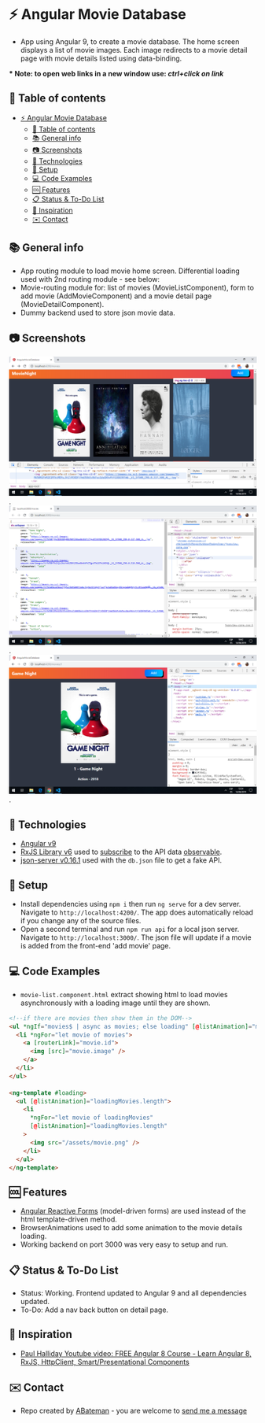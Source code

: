 # :zap: Angular Movie Database

- App using Angular 9, to create a movie database. The home screen displays a list of movie images. Each image redirects to a movie detail page with movie details listed using data-binding.

**\* Note: to open web links in a new window use: _ctrl+click on link_**

## :page_facing_up: Table of contents

* [:zap: Angular Movie Database](#zap-angular-movie-database)
  * [:page_facing_up: Table of contents](#pagefacingup-table-of-contents)
  * [:books: General info](#books-general-info)
  * [:camera: Screenshots](#camera-screenshots)
  * [:signal_strength: Technologies](#signalstrength-technologies)
  * [:floppy_disk: Setup](#floppydisk-setup)
  * [:computer: Code Examples](#computer-code-examples)
  * [:cool: Features](#cool-features)
  * [:clipboard: Status & To-Do List](#clipboard-status--to-do-list)
  * [:clap: Inspiration](#clap-inspiration)
  * [:envelope: Contact](#envelope-contact)

## :books: General info

- App routing module to load movie home screen. Differential loading used with 2nd routing module - see below:
- Movie-routing module for: list of movies (MovieListComponent), form to add movie (AddMovieComponent) and a movie detail page (MovieDetailComponent).
- Dummy backend used to store json movie data.

## :camera: Screenshots

![Example screenshot](./img/movie-list.png).
![Example screenshot](./img/json-data.png).
![Example screenshot](./img/detail-page.png).

## :signal_strength: Technologies

- [Angular v9](https://angular.io/)
- [RxJS Library v6](https://angular.io/guide/rx-library) used to [subscribe](http://reactivex.io/documentation/operators/subscribe.html) to the API data [observable](http://reactivex.io/documentation/observable.html).
- [json-server v0.16.1](https://www.npmjs.com/package/json-server) used with the `db.json` file to get a fake API.

## :floppy_disk: Setup

- Install dependencies using `npm i` then run `ng serve` for a dev server. Navigate to `http://localhost:4200/`. The app does automatically reload if you change any of the source files.
- Open a second terminal and run `npm run api` for a local json server. Navigate to `http://localhost:3000/`. The json file will update if a movie is added from the front-end 'add movie' page.

## :computer: Code Examples

- `movie-list.component.html` extract showing html to load movies asynchronously with a loading image until they are shown.

```html
<!--if there are movies then show them in the DOM-->
<ul *ngIf="movies$ | async as movies; else loading" [@listAnimation]="movies">
  <li *ngFor="let movie of movies">
    <a [routerLink]="movie.id">
      <img [src]="movie.image" />
    </a>
  </li>
</ul>

<ng-template #loading>
  <ul [@listAnimation]="loadingMovies.length">
    <li
      *ngFor="let movie of loadingMovies"
      [@listAnimation]="loadingMovies.length"
    >
      <img src="/assets/movie.png" />
    </li>
  </ul>
</ng-template>
```

## :cool: Features

- [Angular Reactive Forms](https://angular.io/guide/reactive-forms) (model-driven forms) are used instead of the html template-driven method.
- BrowserAnimations used to add some animation to the movie details loading.
- Working backend on port 3000 was very easy to setup and run.

## :clipboard: Status & To-Do List

- Status: Working. Frontend updated to Angular 9 and all dependencies updated.
- To-Do: Add a nav back button on detail page.

## :clap: Inspiration

- [Paul Halliday Youtube video: FREE Angular 8 Course - Learn Angular 8, RxJS, HttpClient, Smart/Presentational Components](https://www.youtube.com/watch?v=OcwwahqeASw)

## :envelope: Contact

- Repo created by [ABateman](https://www.andrewbateman.org) - you are welcome to [send me a message](https://andrewbateman.org/contact)
